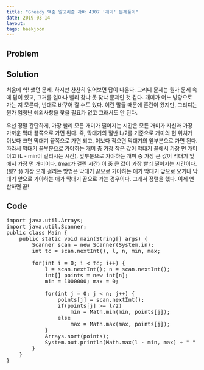 ```yaml
---
title: "Greedy 백준 알고리즘 자바 4307 '개미' 문제풀이"
date: 2019-03-14
layout:
tags: baekjoon
---
```



## Problem

## Solution
처음에 헉! 했던 문제. 하지만 찬찬히 읽어보면 답이 나온다. 그리디 문제는 뭔가 문제 속에 답이 있고, 그거를 얼마나 빨리 찾냐 못 찾냐 문제인 것 같다.
개미가 어느 방향으로 가는 지 모른다, 반대로 바꾸어 갈 수도 있다. 이런 말들 때문에 혼란이 왔지만, 그리디는 뭔가 엄청난 예외사항을 찾을 필요가 없고 그래서도 안 된다.

우선 정말 간단하게, 가장 빨리 모든 개미가 떨어지는 시간은 모든 개미가 자신과 가장 가까운 막대 끝쪽으로 가면 된다. 즉, 막대기의 절반 L/2를 기준으로 개미의 현 위치가 이보다 크면 막대기 끝쪽으로 가면 되고, 이보다 작으면 막대기의 앞부분으로 가면 된다.
따라서 막대기 끝부분으로 가야하는 개미 중 가장 작은 값이 막대기 끝에서 가장 먼 개미이고 (L - min이 걸리시는 시간), 앞부분으로 가야하는 개미 중 가장 큰 값이 막대기 앞에서 가장 먼 개미이다. (max가 걸린 시간) 이 중 큰 값이 가장 빨리 떨어지는 시간이다. (읭? :))
가장 오래 걸리는 방법은 막대기 끝으로 가야하는 애가 막대기 앞으로 오거나 막대기 앞으로 가야하는 애가 막대기 끝으로 가는 경우이다.
그래서 정렬을 했다. 이제 연산하면 끝!



## Code
<pre>
import java.util.Arrays;
import java.util.Scanner;
public class Main {
	public static void main(String[] args) {
		Scanner scan = new Scanner(System.in);
		int tc = scan.nextInt(), l, n, min, max;
		
		for(int i = 0; i < tc; i++) {
			l = scan.nextInt(); n = scan.nextInt();
			int[] points = new int[n];
			min = 1000000; max = 0;
			
			for(int j = 0; j < n; j++) {
				points[j] = scan.nextInt();
				if(points[j] >= l/2)
					min = Math.min(min, points[j]);
				else
					max = Math.max(max, points[j]);
			}
			Arrays.sort(points);
			System.out.println(Math.max(l - min, max) + " " + Math.max(l - points[0], points[n-1]));
		}
	}
}
